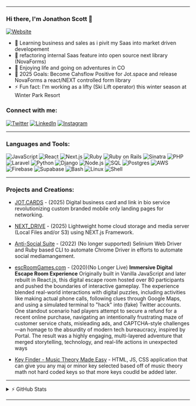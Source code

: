 

---

### Hi there, I'm Jonathon Scott 👋

[![Website](https://img.shields.io/website?label=JonathonMcclendon.dev&style=for-the-badge&url=https%3A%2F%2Fjot.space%2Fjonathon-dev)](https://jot.space/jonathon-dev)


- 🔭 Learning business and sales as i pivit my Saas into market driven developement
- 🌱 refactoring internal Saas feature into open source next library (NovaForms)
- 👯 Enjoying life and going on adventures in CO
- 🥅 2025 Goals: Become Cahsflow Positive for Jot.space and release NovaForms a react/NEXT controlled form library
- ⚡ Fun fact: I'm working as a lifty (Ski Lift operator) this winter season at Winter Park Resort

### Connect with me:

[![Twitter](https://img.shields.io/badge/Twitter-1DA1F2?style=for-the-badge&logo=twitter&logoColor=white)][twitter]
[![LinkedIn](https://img.shields.io/badge/LinkedIn-0A66C2?style=for-the-badge&logo=linkedin&logoColor=white)][linkedin]
[![Instagram](https://img.shields.io/badge/Instagram-E4405F?style=for-the-badge&logo=instagram&logoColor=white)][instagram]

---

### Languages and Tools:

![JavaScript](https://img.shields.io/badge/-JavaScript-333?style=for-the-badge&logo=javascript)
![React](https://img.shields.io/badge/-React-333?style=for-the-badge&logo=react)
![Next.js](https://img.shields.io/badge/-Next.js-333?style=for-the-badge&logo=next.js)
![Ruby](https://img.shields.io/badge/-Ruby-333?style=for-the-badge&logo=ruby)
![Ruby on Rails](https://img.shields.io/badge/-Ruby_on_Rails-333?style=for-the-badge&logo=rubyonrails)
![Sinatra](https://img.shields.io/badge/-Sinatra-333?style=for-the-badge&logo=sinatra)
![PHP](https://img.shields.io/badge/-PHP-333?style=for-the-badge&logo=php)
![Laravel](https://img.shields.io/badge/-Laravel-333?style=for-the-badge&logo=laravel)
![Python](https://img.shields.io/badge/-Python-333?style=for-the-badge&logo=python)
![Django](https://img.shields.io/badge/-Django-333?style=for-the-badge&logo=django)
![Node.js](https://img.shields.io/badge/-Node.js-333?style=for-the-badge&logo=node.js)
![SQL](https://img.shields.io/badge/-SQL-333?style=for-the-badge&logo=postgresql)
![Postgres](https://img.shields.io/badge/-Postgres-333?style=for-the-badge&logo=postgresql)
![AWS](https://img.shields.io/badge/-AWS-333?style=for-the-badge&logo=amazonaws)
![Firebase](https://img.shields.io/badge/-Firebase-333?style=for-the-badge&logo=firebase)
![Supabase](https://img.shields.io/badge/-Supabase-333?style=for-the-badge&logo=supabase)
![Bash](https://img.shields.io/badge/-Bash-333?style=for-the-badge&logo=gnu-bash)
![Linux](https://img.shields.io/badge/-Linux-333?style=for-the-badge&logo=linux)
![Shell](https://img.shields.io/badge/-shell-333?style=for-the-badge&logo=shell)

---

### Projects and Creations:

- [JOT.CARDS](https://www.jot.cards) - (2025) Digital business card and link in bio service revolutionizing custom branded mobile only landing pages for networking. 

- [NEXT_DRIVE](https://www.jot.cards) - (2025) Lightweight home cloud storage  and media server (Local Files and/or S3) using NEXT.js Framework.

- [Anti-Social Suite](https://www.jot.cards) - (2022) (No longer supported) Selinium Web Driver and Ruby based CLI to automate Chrome Driver in efforts to automate social mediamangement.

- [escRoomGames.com](https://www.jot.cards) - (2020)(No Longer Live) **Immersive Digital Escape Room Experience**
Originally built in Vanilla JavaScript and later rebuilt in React.js, this digital escape room hosted over 80 participants and pushed the boundaries of interactive gameplay. The experience blended real-world interactions with digital puzzles, including activities like making actual phone calls, following clues through Google Maps, and using a simulated terminal to "hack" into (fake) Twitter accounts. One standout scenario had players attempt to secure a refund for a recent online purchase, navigating an intentionally frustrating maze of customer service chats, misleading ads, and CAPTCHA-style challenges—an homage to the absurdity of modern tech bureaucracy, inspired by Portal. The result was a highly engaging, multi-layered adventure that merged storytelling, technology, and real-life actions in unexpected ways

- [Key Finder - Music Theory Made Easy](https://copperheadsound.com/Tools/Key-Finder) - HTML, JS, CSS application that can give you any maj or minor key selected based off of music theory math not hard coded keys so that more keys coudld be added later.

---

<details>
  <summary>⚡ GitHub Stats</summary>
  <br/>
  <img align="left" src="https://github-readme-stats.vercel.app/api?username=jonathonmcclen&count_private=true&theme=radical" />
</details>

[website]: https://advancedwebtechnology.com
[twitter]: https://twitter.com/jonathonmcclen
[instagram]: https://instagram.com/jonathonmcclen
[linkedin]: https://www.linkedin.com/in/jonathon-scott-0a9617b0/

---
